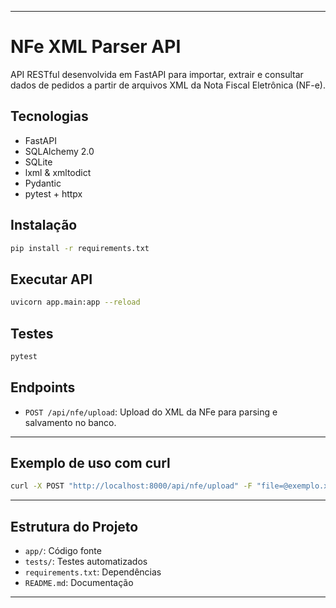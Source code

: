 
---
# NFe XML Parser API

API RESTful desenvolvida em FastAPI para importar, extrair e consultar dados de pedidos a partir de arquivos XML da Nota Fiscal Eletrônica (NF-e).

## Tecnologias

- FastAPI
- SQLAlchemy 2.0
- SQLite
- lxml & xmltodict
- Pydantic
- pytest + httpx

## Instalação

```bash
pip install -r requirements.txt
````

## Executar API

```bash
uvicorn app.main:app --reload
```

## Testes

```bash
pytest
```

## Endpoints

* `POST /api/nfe/upload`: Upload do XML da NFe para parsing e salvamento no banco.

---

## Exemplo de uso com curl

```bash
curl -X POST "http://localhost:8000/api/nfe/upload" -F "file=@exemplo.xml"
```

---

## Estrutura do Projeto

* `app/`: Código fonte
* `tests/`: Testes automatizados
* `requirements.txt`: Dependências
* `README.md`: Documentação

---

